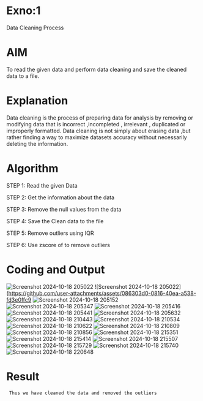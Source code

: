 # Exno:1
Data Cleaning Process

# AIM
To read the given data and perform data cleaning and save the cleaned data to a file.

# Explanation
Data cleaning is the process of preparing data for analysis by removing or modifying data that is incorrect ,incompleted , irrelevant , duplicated or improperly formatted. Data cleaning is not simply about erasing data ,but rather finding a way to maximize datasets accuracy without necessarily deleting the information.

# Algorithm
STEP 1: Read the given Data

STEP 2: Get the information about the data

STEP 3: Remove the null values from the data

STEP 4: Save the Clean data to the file

STEP 5: Remove outliers using IQR

STEP 6: Use zscore of to remove outliers

# Coding and Output


![Screenshot 2024-10-18 205022](https://github.com/user-attachments/assets/0730dd02-01bf-4b3a-93ae-43e3c4da7ec9)
![Screenshot 2024-10-18 205022](https://github.com/user-attachments/assets/086303d0-0816-40ea-a538-fd3e0ffc9                      ![Screenshot 2024-10-18 205152](https://github.com/user-attachments/assets/3488bc66-da21-4e7c-8268-9dfda60d1780)
![Screenshot 2024-10-18 205347](https://github.com/user-attachments/assets/fa2b3b97-8a3a-42ed-9544-766bb0bd428a)
![Screenshot 2024-10-18 205416](https://github.com/user-attachments/assets/2310bcfe-6ff0-4703-adfe-12a8e039caea)
![Screenshot 2024-10-18 205441](https://github.com/user-attachments/assets/dae7ce04-63e3-42bb-b617-2e48d23047ca)
![Screenshot 2024-10-18 205632](https://github.com/user-attachments/assets/b5ca40e6-95bd-4207-8157-197a0790a80d)
![Screenshot 2024-10-18 210443](https://github.com/user-attachments/assets/bef19190-b521-448d-88ce-341cc74fdda9)
![Screenshot 2024-10-18 210534](https://github.com/user-attachments/assets/bf3aaf46-ba61-4d54-9ded-20e003f9dd6f)
![Screenshot 2024-10-18 210622](https://github.com/user-attachments/assets/70d4840a-1613-4ba6-b37b-373ff82a5a96)
![Screenshot 2024-10-18 210809](https://github.com/user-attachments/assets/c0de696f-26c1-40d5-b499-a5e670dccadb)
![Screenshot 2024-10-18 210856](https://github.com/user-attachments/assets/ecaed843-38c1-4dd6-90ba-adda95fb8434)
![Screenshot 2024-10-18 215351](https://github.com/user-attachments/assets/78aa6886-a8be-40c7-b956-7c67bb08d437)
![Screenshot 2024-10-18 215414](https://github.com/user-attachments/assets/188559b2-8e0d-4190-bd92-db2f0a2ef785)
![Screenshot 2024-10-18 215507](https://github.com/user-attachments/assets/22b23527-1e95-46c5-a31c-725bc2ba77b7)
![Screenshot 2024-10-18 215729](https://github.com/user-attachments/assets/5c8319b6-6952-4038-bfd4-8cd89c6f9748)
![Screenshot 2024-10-18 215740](https://github.com/user-attachments/assets/91ce1e2a-53de-4dce-8ad5-b3e0cfd66435)
![Screenshot 2024-10-18 220648](https://github.com/user-attachments/assets/7a91ee9e-c605-4ea2-8548-f3bf7be69f48)






# Result
     Thus we have cleaned the data and removed the outliers 
